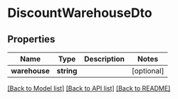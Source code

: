 # DiscountWarehouseDto

## Properties
Name | Type | Description | Notes
------------ | ------------- | ------------- | -------------
**warehouse** | **string** |  | [optional] 

[[Back to Model list]](../README.md#documentation-for-models) [[Back to API list]](../README.md#documentation-for-api-endpoints) [[Back to README]](../README.md)


